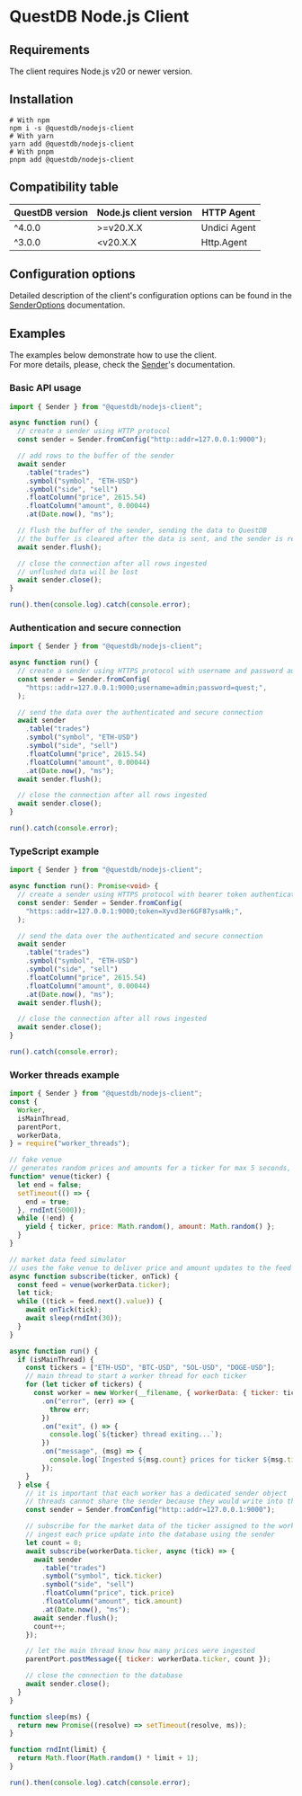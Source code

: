 # QuestDB Node.js Client

## Requirements

The client requires Node.js v20 or newer version.

## Installation

```shell
# With npm
npm i -s @questdb/nodejs-client
# With yarn
yarn add @questdb/nodejs-client
# With pnpm
pnpm add @questdb/nodejs-client
```

## Compatibility table

| QuestDB version | Node.js client version | HTTP Agent   |
| --------------- | ---------------------- | ------------ |
| ^4.0.0          | >=v20.X.X              | Undici Agent |
| ^3.0.0          | <v20.X.X               | Http.Agent   |

## Configuration options

Detailed description of the client's configuration options can be found in
the <a href="https://questdb.github.io/nodejs-questdb-client/SenderOptions.html">SenderOptions</a> documentation.

## Examples

The examples below demonstrate how to use the client. <br>
For more details, please, check the <a href="https://questdb.github.io/nodejs-questdb-client/Sender.html">Sender</a>'s documentation.

### Basic API usage

```javascript
import { Sender } from "@questdb/nodejs-client";

async function run() {
  // create a sender using HTTP protocol
  const sender = Sender.fromConfig("http::addr=127.0.0.1:9000");

  // add rows to the buffer of the sender
  await sender
    .table("trades")
    .symbol("symbol", "ETH-USD")
    .symbol("side", "sell")
    .floatColumn("price", 2615.54)
    .floatColumn("amount", 0.00044)
    .at(Date.now(), "ms");

  // flush the buffer of the sender, sending the data to QuestDB
  // the buffer is cleared after the data is sent, and the sender is ready to accept new data
  await sender.flush();

  // close the connection after all rows ingested
  // unflushed data will be lost
  await sender.close();
}

run().then(console.log).catch(console.error);
```

### Authentication and secure connection

```javascript
import { Sender } from "@questdb/nodejs-client";

async function run() {
  // create a sender using HTTPS protocol with username and password authentication
  const sender = Sender.fromConfig(
    "https::addr=127.0.0.1:9000;username=admin;password=quest;",
  );

  // send the data over the authenticated and secure connection
  await sender
    .table("trades")
    .symbol("symbol", "ETH-USD")
    .symbol("side", "sell")
    .floatColumn("price", 2615.54)
    .floatColumn("amount", 0.00044)
    .at(Date.now(), "ms");
  await sender.flush();

  // close the connection after all rows ingested
  await sender.close();
}

run().catch(console.error);
```

### TypeScript example

```typescript
import { Sender } from "@questdb/nodejs-client";

async function run(): Promise<void> {
  // create a sender using HTTPS protocol with bearer token authentication
  const sender: Sender = Sender.fromConfig(
    "https::addr=127.0.0.1:9000;token=Xyvd3er6GF87ysaHk;",
  );

  // send the data over the authenticated and secure connection
  await sender
    .table("trades")
    .symbol("symbol", "ETH-USD")
    .symbol("side", "sell")
    .floatColumn("price", 2615.54)
    .floatColumn("amount", 0.00044)
    .at(Date.now(), "ms");
  await sender.flush();

  // close the connection after all rows ingested
  await sender.close();
}

run().catch(console.error);
```

### Worker threads example

```javascript
import { Sender } from "@questdb/nodejs-client";
const {
  Worker,
  isMainThread,
  parentPort,
  workerData,
} = require("worker_threads");

// fake venue
// generates random prices and amounts for a ticker for max 5 seconds, then the feed closes
function* venue(ticker) {
  let end = false;
  setTimeout(() => {
    end = true;
  }, rndInt(5000));
  while (!end) {
    yield { ticker, price: Math.random(), amount: Math.random() };
  }
}

// market data feed simulator
// uses the fake venue to deliver price and amount updates to the feed handler (onTick() callback)
async function subscribe(ticker, onTick) {
  const feed = venue(workerData.ticker);
  let tick;
  while ((tick = feed.next().value)) {
    await onTick(tick);
    await sleep(rndInt(30));
  }
}

async function run() {
  if (isMainThread) {
    const tickers = ["ETH-USD", "BTC-USD", "SOL-USD", "DOGE-USD"];
    // main thread to start a worker thread for each ticker
    for (let ticker of tickers) {
      const worker = new Worker(__filename, { workerData: { ticker: ticker } })
        .on("error", (err) => {
          throw err;
        })
        .on("exit", () => {
          console.log(`${ticker} thread exiting...`);
        })
        .on("message", (msg) => {
          console.log(`Ingested ${msg.count} prices for ticker ${msg.ticker}`);
        });
    }
  } else {
    // it is important that each worker has a dedicated sender object
    // threads cannot share the sender because they would write into the same buffer
    const sender = Sender.fromConfig("http::addr=127.0.0.1:9000");

    // subscribe for the market data of the ticker assigned to the worker
    // ingest each price update into the database using the sender
    let count = 0;
    await subscribe(workerData.ticker, async (tick) => {
      await sender
        .table("trades")
        .symbol("symbol", tick.ticker)
        .symbol("side", "sell")
        .floatColumn("price", tick.price)
        .floatColumn("amount", tick.amount)
        .at(Date.now(), "ms");
      await sender.flush();
      count++;
    });

    // let the main thread know how many prices were ingested
    parentPort.postMessage({ ticker: workerData.ticker, count });

    // close the connection to the database
    await sender.close();
  }
}

function sleep(ms) {
  return new Promise((resolve) => setTimeout(resolve, ms));
}

function rndInt(limit) {
  return Math.floor(Math.random() * limit + 1);
}

run().then(console.log).catch(console.error);
```
